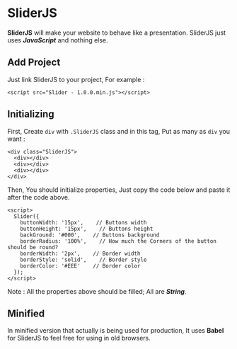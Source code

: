 # SliderJS
**SliderJS** will make your website to behave like a presentation. SliderJS just uses ***JavaScript*** and nothing else.

## Add Project
Just link SliderJS to your project, For example :
```
<script src="Slider - 1.0.0.min.js"></script>
```

## Initializing
First, Create `div` with `.SliderJS` class and in this tag, Put as many as `div` you want :
```
<div class="SliderJS">
  <div></div>
  <div></div>
  <div></div>
</div>
```

Then, You should initialize properties, Just copy the code below and paste it after the code above.
```
<script>
  Slider({
    buttonWidth: '15px',    // Buttons width
    buttonHeight: '15px',    // Buttons height
    backGround: '#000',    // Buttons background
    borderRadius: '100%',    // How much the Corners of the button should be round?
    borderWidth: '2px',    // Border width
    borderStyle: 'solid',    // Border style
    borderColor: '#EEE'    // Border color
  });
</script>
```
Note : All the properties above should be filled; All are ***String***.

## Minified
In minified version that actually is being used for production, It uses **Babel** for SliderJS to feel free for using in old browsers.
